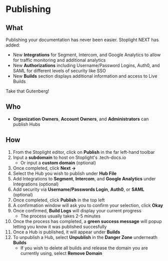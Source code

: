 # Publishing 

## What 

Publishing your documentation has never been easier. Stoplight NEXT has added: 
- New **Integrations** for Segment, Intercom, and Google Analytics to allow for traffic monitoring and additional analytics 
- New **Authorizations** including Username/Password Logins, Auth0, and SAML for different levels of security like SSO
- New **Builds** section displays additional information and access to Live Builds

Take that Gutenberg! 

## Who 

- **Organization Owners**, **Account Owners**, and **Administrators** can publish Hubs 

## How 

1. From the Stoplight editor, click on **Publish** in the far left-hand toolbar 
2. Input a **subdomain** to host on Stoplight's .tech-docs.io 
    - Or input a **custom domain** (optional)
3. Once completed, click **Next ->** 
4. Select the Hub you wish to publish under **Hub File**
5. Add Integrations to **Segment**, **Intercom**, and **Google Analytics** under Integrations (optional)
6. Add security via **Username/Passwords Login**, **Auth0**, or **SAML** (optional) 
7. Once completed, click **Publish** in the top left
8. A confirmation window will ask you to confirm your selection, click **Okay**
9. Once confirmed, **Build Logs** will display your current progress 
    - The process usually takes 2-5 minutes 
10. Once the process has completed, a **green success message** will popup letting you know it was published succesfully 
11. Once a Hub is published, it will appear under **Builds** 
12. To unpublish a Hub, select **Unpublish** in the **Danger Zone** underneath **Builds**
    - If you wish to delete all builds and release the domain you are currently using, select **Remove Domain**

